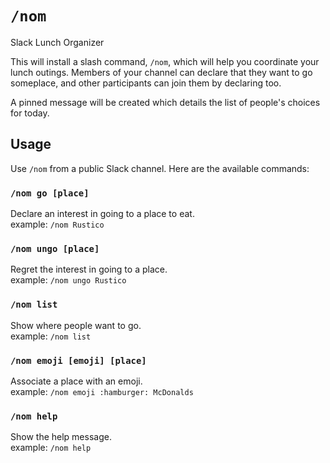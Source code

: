 # `/nom`
Slack Lunch Organizer

This will install a slash command, `/nom`, which will help you coordinate your lunch outings. Members of your channel can declare that they want to go someplace, and other participants can join them by declaring too.

A pinned message will be created which details the list of people's choices for today.

## Usage
Use `/nom` from a public Slack channel.
Here are the available commands:

### `/nom go [place]`
Declare an interest in going to a place to eat. <br/>
example: `/nom Rustico`

### `/nom ungo [place]`
Regret the interest in going to a place. <br/>
example: `/nom ungo Rustico`

### `/nom list`
Show where people want to go. <br/>
example: `/nom list`

### `/nom emoji [emoji] [place]`
Associate a place with an emoji. <br/>
example: `/nom emoji :hamburger: McDonalds`

### `/nom help`
Show the help message. <br/>
example: `/nom help`
